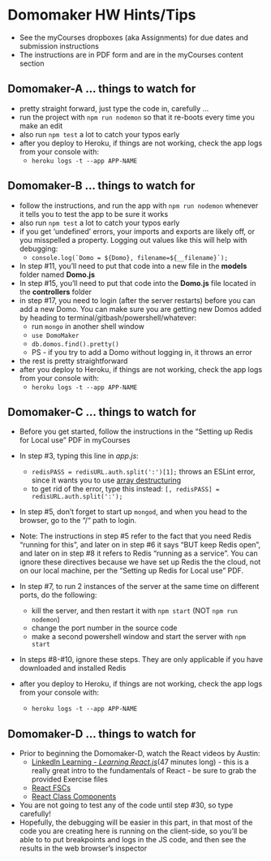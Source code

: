 # Domomaker HW Hints/Tips
- See the myCourses dropboxes (aka Assignments) for due dates and submission instructions
- The instructions are in PDF form and are in the myCourses content section



## Domomaker-A  ... things to watch for
- pretty straight forward, just type the code in, carefully ...
- run the project with  `npm run nodemon` so that it re-boots every time you make an edit
- also run `npm test` a lot to catch your typos early
- after you deploy to Heroku, if things are not working, check the app logs from your console with:
  - `heroku logs -t --app APP-NAME`



## Domomaker-B ... things to watch for
- follow the instructions, and run the app with  `npm run nodemon` whenever it tells you to test the app to be sure it works
- also run `npm test` a lot to catch your typos early
- if you get ‘undefined’ errors, your imports and exports are likely off, or you misspelled a property. Logging out values like this will help with debugging:
  - ``console.log(`Domo = ${Domo}, filename=${__filename}`);``
- In step #11, you’ll need to put that code into a new file in the **models** folder named **Domo.js**
- In step #15, you’ll need to put that code into the **Domo.js** file located in the **controllers** folder 
- in step #17, you need to login (after the server restarts) before you can add a new Domo. You can make sure you are getting new Domos added by heading to terminal/gitbash/powershell/whatever:
    - run `mongo` in another shell window
    - `use DomoMaker`
    - `db.domos.find().pretty()`
    - PS - if you try to add a Domo without logging in, it throws an error
- the rest is pretty straightforward
- after you deploy to Heroku, if things are not working, check the app logs from your console with:
  - `heroku logs -t --app APP-NAME`
  
## Domomaker-C ... things to watch for 

- Before you get started, follow the instructions in the “Setting up Redis for Local use” PDF in myCourses

- In step #3, typing this line in *app.js*: 
  - `redisPASS = redisURL.auth.split(':')[1];` throws an ESLint error, since it wants you to use [array destructuring](https://developer.mozilla.org/en-US/docs/Web/JavaScript/Reference/Operators/Destructuring_assignment)
  - to get rid of the error, type this instead: `[, redisPASS] = redisURL.auth.split(':');`

- In step #5, don’t forget to start up `mongod`, and when you head to the browser, go to the “/“ path to login. 

- Note: The instructions in step #5 refer to the fact that you need Redis “running for this”, and later on in step #6 it says “BUT keep Redis open”, and later on in step #8 it refers to Redis “running as a service”. You can ignore these directives because we have set up Redis the the cloud, not on our local machine,  per the “Setting up Redis for Local use” PDF.

- In step #7, to run 2 instances of the server at the same time on different ports, do the following:
    - kill the server, and then restart it with `npm start`  (NOT `npm run nodemon`)
    - change the port number in the source code
    - make a second powershell window and start the server with `npm start`


- In steps #8-#10, ignore these steps. They are only applicable if you have downloaded and installed Redis

- after you deploy to Heroku, if things are not working, check the app logs from your console with:
  - `heroku logs -t --app APP-NAME`
  
  
## Domomaker-D ... things to watch for
  
- Prior to beginning the Domomaker-D, watch the React videos by Austin:
  - [LinkedIn Learning - *Learning React.js*](https://www.linkedin.com/learning/learning-react-js-4)(47 minutes long) - this is a really great intro to the fundamentals of React - be sure to grab the provided Exercise files 
  - [React FSCs](https://youtu.be/kAMb0sEp9js) 
  - [React Class Components](https://youtu.be/EzgxSVN-AzI)
- You are not going to test any of the code until step #30, so type carefully!
- Hopefully, the debugging will be easier in this part, in that most of the code you are creating here is running on the client-side, so you’ll be able to to put breakpoints and logs in the JS code, and then see the results in the web browser’s inspector
